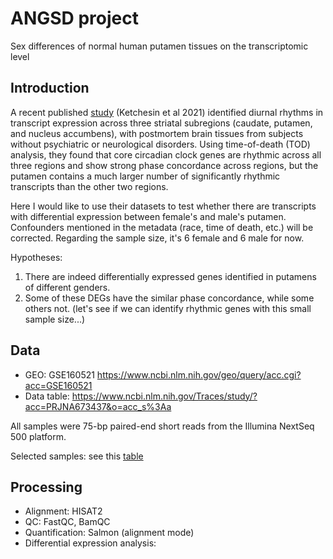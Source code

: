 # ANGSD project

Sex differences of normal human putamen tissues on the transcriptomic level

## Introduction

A recent published [study](https://www.pnas.org/content/118/2/e2016150118.short) (Ketchesin et al 2021) identified diurnal rhythms in transcript expression across three striatal subregions (caudate, putamen, and nucleus accumbens), with postmortem brain tissues from subjects without psychiatric or neurological disorders. Using time-of-death (TOD) analysis, they found that core circadian clock genes are rhythmic across all three regions and show strong phase concordance across regions, but the putamen contains a much larger number of significantly rhythmic transcripts than the other two regions.

Here I would like to use their datasets to test whether there are transcripts with differential expression between female's and male's putamen. Confounders mentioned in the metadata (race, time of death, etc.) will be corrected. Regarding the sample size, it's 6 female and 6 male for now.

Hypotheses:

1. There are indeed differentially expressed genes identified in putamens of different genders.
2. Some of these DEGs have the similar phase concordance, while some others not. (let's see if we can identify rhythmic genes with this small sample size...)

## Data

- GEO: GSE160521 https://www.ncbi.nlm.nih.gov/geo/query/acc.cgi?acc=GSE160521
- Data table: https://www.ncbi.nlm.nih.gov/Traces/study/?acc=PRJNA673437&o=acc_s%3Aa

All samples were 75-bp paired-end short reads from the Illumina NextSeq 500 platform.

Selected samples: see this [table](data/SraRunTable.txt)

## Processing

- Alignment: HISAT2
- QC: FastQC, BamQC
- Quantification: Salmon (alignment mode)
- Differential expression analysis: 


